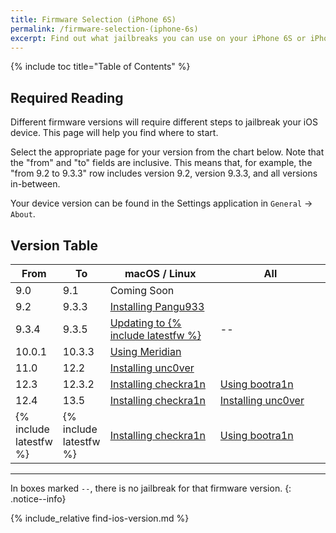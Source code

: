```yaml
---
title: Firmware Selection (iPhone 6S)
permalink: /firmware-selection-(iphone-6s)
excerpt: Find out what jailbreaks you can use on your iPhone 6S or iPhone 6S Plus
---
```


{% include toc title="Table of Contents" %}

## Required Reading

Different firmware versions will require different steps to jailbreak your iOS device. This page will help you find where to start.

Select the appropriate page for your version from the chart below. Note that the "from" and "to" fields are inclusive. This means that, for example, the "from 9.2 to 9.3.3" row includes version 9.2, version 9.3.3, and all versions in-between.

Your device version can be found in the Settings application in `General` -> `About`.

## Version Table

<table class="version_table">
  <colgroup>
    <col span="1" style="width: 15%;">
    <col span="1" style="width: 15%;">
    <col span="1" style="width: 35%;">
    <col span="1" style="width: 35%;">
  </colgroup>
  <thead>
    <tr>
      <th>From</th>
      <th>To</th>
      <th>macOS / Linux</th>
      <th>All</th>
    </tr>
  </thead>
  <tbody>
    <tr>
      <td>9.0</td>
      <td>9.1</td>
      <td colspan="2">Coming Soon</td>
    </tr>
    <tr>
      <td>9.2</td>
      <td>9.3.3</td>
      <td colspan="2"><a href="installing-pangu933">Installing Pangu933</a></td>
    </tr>
    <tr>
      <td>9.3.4</td>
      <td>9.3.5</td>
      <td><a href="updating-to-13-6">Updating to {% include latestfw %}</a></td>
      <td>--</td>
    </tr>
    <tr>
      <td>10.0.1</td>
      <td>10.3.3</td>
      <td colspan="2"><a href="using-meridian">Using Meridian</a></td>
    </tr>
    <tr>
      <td>11.0</td>
      <td>12.2</td>
      <td colspan="2"><a href="installing-unc0ver">Installing unc0ver</a></td>
    </tr>
    <tr>
      <td>12.3</td>
      <td>12.3.2</td>
      <td><a href="installing-checkra1n">Installing checkra1n</a></td>
      <td><a href="using-bootra1n">Using bootra1n</a></td>
    </tr>
    <tr>
      <td>12.4</td>
      <td>13.5</td>
      <td><a href="installing-checkra1n">Installing checkra1n</a></td>
      <td><a href="installing-unc0ver">Installing unc0ver</a></td>
    </tr>
    <tr>
      <td>{% include latestfw %}</td>
      <td>{% include latestfw %}</td>
      <td><a href="installing-checkra1n">Installing checkra1n</a></td>
      <td><a href="using-bootra1n">Using bootra1n</a></td>
    </tr>
  </tbody>
</table>

---

In boxes marked `--`, there is no jailbreak for that firmware version.
{: .notice--info}

{% include_relative find-ios-version.md %}
